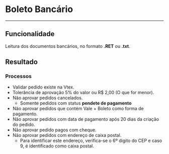 # Boleto Bancário

---

## Funcionalidade

Leitura dos documentos bancários, no formato **.RET** ou **.txt**.

## Resultado

### Processos

* Validar pedido existe na Vtex.
* Tolerância de aprovação 5% do valor ou R$ 2,00 (O que for menor).
* Não aprovar pedidos cancelados.
	* Somente pedidos com status **pendete de pagamento**
* Não aprovar pedidos que contém Vale + Boleto como forma de pagamento.
* Não aprovar pedidos com data de pagamento após 20 dias da criação do pedido.
* Não aprovar pedido pagos com cheque.
* Não aprovar pedidos com endereço de caixa postal.
	* Para identificar este endereço, verifica-se o 6º digito do CEP e caso 9, é identificado como caixa postal.